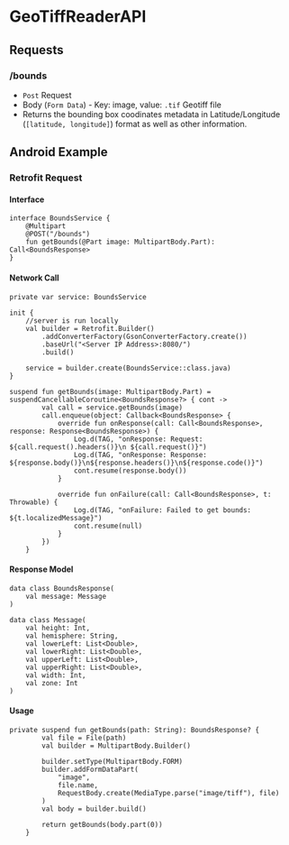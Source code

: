 # GeoTiffReaderAPI
## Requests
### /bounds
- `Post` Request
- Body (`Form Data`) - Key: image, value: `.tif` Geotiff file
- Returns the bounding box coodinates metadata in Latitude/Longitude (`[latitude, longitude]`) format as well as other information.

## Android Example
### Retrofit Request
#### Interface
```
interface BoundsService {
    @Multipart
    @POST("/bounds")
    fun getBounds(@Part image: MultipartBody.Part): Call<BoundsResponse>
}
```
#### Network Call
```
private var service: BoundsService

init {
    //server is run locally
    val builder = Retrofit.Builder()
        .addConverterFactory(GsonConverterFactory.create())
        .baseUrl("<Server IP Address>:8080/")
        .build()

    service = builder.create(BoundsService::class.java)
}

suspend fun getBounds(image: MultipartBody.Part) = suspendCancellableCoroutine<BoundsResponse?> { cont ->
        val call = service.getBounds(image)
        call.enqueue(object: Callback<BoundsResponse> {
            override fun onResponse(call: Call<BoundsResponse>, response: Response<BoundsResponse>) {
                Log.d(TAG, "onResponse: Request: ${call.request().headers()}\n ${call.request()}")
                Log.d(TAG, "onResponse: Response: ${response.body()}\n${response.headers()}\n${response.code()}")
                cont.resume(response.body())
            }

            override fun onFailure(call: Call<BoundsResponse>, t: Throwable) {
                Log.d(TAG, "onFailure: Failed to get bounds: ${t.localizedMessage}")
                cont.resume(null)
            }
        })
    }
```
#### Response Model
```
data class BoundsResponse(
    val message: Message
)

data class Message(
    val height: Int,
    val hemisphere: String,
    val lowerLeft: List<Double>,
    val lowerRight: List<Double>,
    val upperLeft: List<Double>,
    val upperRight: List<Double>,
    val width: Int,
    val zone: Int
)
```

#### Usage
```
private suspend fun getBounds(path: String): BoundsResponse? {
        val file = File(path)
        val builder = MultipartBody.Builder()

        builder.setType(MultipartBody.FORM)
        builder.addFormDataPart(
            "image",
            file.name,
            RequestBody.create(MediaType.parse("image/tiff"), file)
        )
        val body = builder.build()

        return getBounds(body.part(0))
    }
```
  


